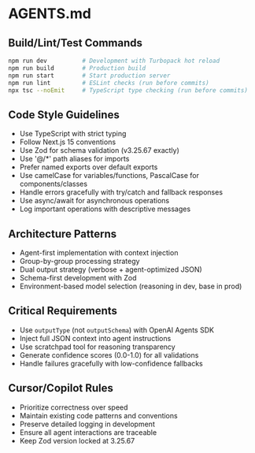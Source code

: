 # AGENTS.md

## Build/Lint/Test Commands
```bash
npm run dev          # Development with Turbopack hot reload
npm run build        # Production build
npm run start        # Start production server
npm run lint         # ESLint checks (run before commits)
npx tsc --noEmit     # TypeScript type checking (run before commits)
```

## Code Style Guidelines
- Use TypeScript with strict typing
- Follow Next.js 15 conventions
- Use Zod for schema validation (v3.25.67 exactly)
- Use '@/*' path aliases for imports
- Prefer named exports over default exports
- Use camelCase for variables/functions, PascalCase for components/classes
- Handle errors gracefully with try/catch and fallback responses
- Use async/await for asynchronous operations
- Log important operations with descriptive messages

## Architecture Patterns
- Agent-first implementation with context injection
- Group-by-group processing strategy
- Dual output strategy (verbose + agent-optimized JSON)
- Schema-first development with Zod
- Environment-based model selection (reasoning in dev, base in prod)

## Critical Requirements
- Use `outputType` (not `outputSchema`) with OpenAI Agents SDK
- Inject full JSON context into agent instructions
- Use scratchpad tool for reasoning transparency
- Generate confidence scores (0.0-1.0) for all validations
- Handle failures gracefully with low-confidence fallbacks

## Cursor/Copilot Rules
- Prioritize correctness over speed
- Maintain existing code patterns and conventions
- Preserve detailed logging in development
- Ensure all agent interactions are traceable
- Keep Zod version locked at 3.25.67